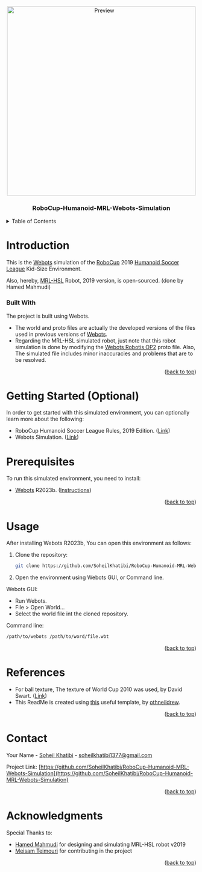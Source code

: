 <a name="readme-top"></a>

<!-- PROJECT SHIELDS -->
<!--
*** I'm using markdown "reference style" links for readability.
*** Reference links are enclosed in brackets [ ] instead of parentheses ( ).
*** See the bottom of this document for the declaration of the reference variables
*** for contributors-url, forks-url, etc. This is an optional, concise syntax you may use.
*** https://www.markdownguide.org/basic-syntax/#reference-style-links
-->

<!--[![Contributors][contributors-shield]][contributors-url] -->
<!--[![Forks][forks-shield]][forks-url] -->
<!--[![Stargazers][stars-shield]][stars-url] -->
<!--[![Issues][issues-shield]][issues-url] -->
<!--[![MIT License][license-shield]][license-url] -->
<!-- [![LinkedIn][linkedin-shield]][linkedin-url] -->

<!-- PROJECT LOGO -->
<br />
<div align="center">
  <a href="https://github.com/othneildrew/Best-README-Template">
    <img src="images/Rules_2019.png" alt="Preview" width="500" height="500">
  </a>
  <h3 align="center">RoboCup-Humanoid-MRL-Webots-Simulation</h3>
</div>

<!-- TABLE OF CONTENTS -->
<details>
  <summary>Table of Contents</summary>
  <ol>
    <li>
      <a href="#Introduction">Introduction</a>
      <ul>
        <li><a href="#built-with">Built With</a></li>
      </ul>
    </li>
    <li>
      <a href="#getting-started">Getting Started</a>
      <ul>
        <li><a href="#prerequisites">Prerequisites</a></li>
<!--         <li><a href="#installation">Installation</a></li> -->
      </ul>
    </li>
    <li><a href="#usage">Usage</a></li>
<!--     <li><a href="#roadmap">Roadmap</a></li> -->
<!--     <li><a href="#contributing">Contributing</a></li> -->
<!--     <li><a href="#license">License</a></li> -->
    <li><a href="#References">References</a></li>
    <li><a href="#contact">Contact</a></li>
    <li><a href="#acknowledgments">Acknowledgments</a></li>
  </ol>
</details>


# Introduction
This is the [Webots](https://cyberbotics.com/) simulation of the [RoboCup](https://www.robocup.org/) 2019 [Humanoid Soccer League](https://humanoid.robocup.org/) Kid-Size Environment.

Also, hereby, [MRL-HSL](https://sites.google.com/view/mrl-hsl) Robot, 2019 version, is open-sourced. (done by Hamed Mahmudi)

### Built With

The project is built using Webots.
- The world and proto files are actually the developed versions of the files used in previous versions of [Webots](https://cyberbotics.com/).
- Regarding the MRL-HSL simulated robot, just note that this robot simulation is done by modifying the [Webots Robotis OP2](https://www.cyberbotics.com/doc/guide/robotis-op2?version=cyberbotics:R2019a-rev1) proto file. Also, The simulated file includes minor inaccuracies and problems that are to be resolved.

<p align="right">(<a href="#readme-top">back to top</a>)</p>

# Getting Started (Optional)

In order to get started with this simulated environment, you can optionally learn more about the following:
- RoboCup Humanoid Soccer League Rules, 2019 Edition. ([Link]())
- Webots Simulation. ([Link]())

# Prerequisites
To run this simulated environment, you need to install:
- [Webots](https://cyberbotics.com/) R2023b. ([Instructions](https://www.cyberbotics.com/doc/guide/installing-webots))


<p align="right">(<a href="#readme-top">back to top</a>)</p>

# Usage

After installing Webots R2023b, You can open this environment as follows:
1. Clone the repository:
   ```sh
   git clone https://github.com/SoheilKhatibi/RoboCup-Humanoid-MRL-Webots-Simulation.git
   ```
2. Open the environment using Webots GUI, or Command line.

Webots GUI:
- Run Webots.
- File > Open World...
- Select the world file int the cloned repository.

Command line:
```sh
/path/to/webots /path/to/word/file.wbt
```

<p align="right">(<a href="#readme-top">back to top</a>)</p>

# References

- For ball texture, The texture of World Cup 2010 was used, by David Swart. ([Link](https://www.flickr.com/photos/dmswart/4690051366/in/photostream/))
- This ReadMe is created using [this](https://github.com/othneildrew/Best-README-Template) useful template, by [othneildrew](https://github.com/othneildrew).

<p align="right">(<a href="#readme-top">back to top</a>)</p>

<!-- CONTACT -->
# Contact

Your Name - [Soheil Khatibi](https://www.linkedin.com/in/soheilkhatibi/) - soheilkhatibi1377@gmail.com

Project Link: [https://github.com/SoheilKhatibi/RoboCup-Humanoid-MRL-Webots-Simulation](https://github.com/SoheilKhatibi/RoboCup-Humanoid-MRL-Webots-Simulation)

<p align="right">(<a href="#readme-top">back to top</a>)</p>



<!-- ACKNOWLEDGMENTS -->
# Acknowledgments

Special Thanks to:

* [Hamed Mahmudi](https://www.linkedin.com/in/hamedmahmudi/) for designing and simulating MRL-HSL robot v2019
* [Meisam Teimouri](https://www.linkedin.com/in/meisam-teimouri-070131222/) for contributing in the project



<p align="right">(<a href="#readme-top">back to top</a>)</p>


